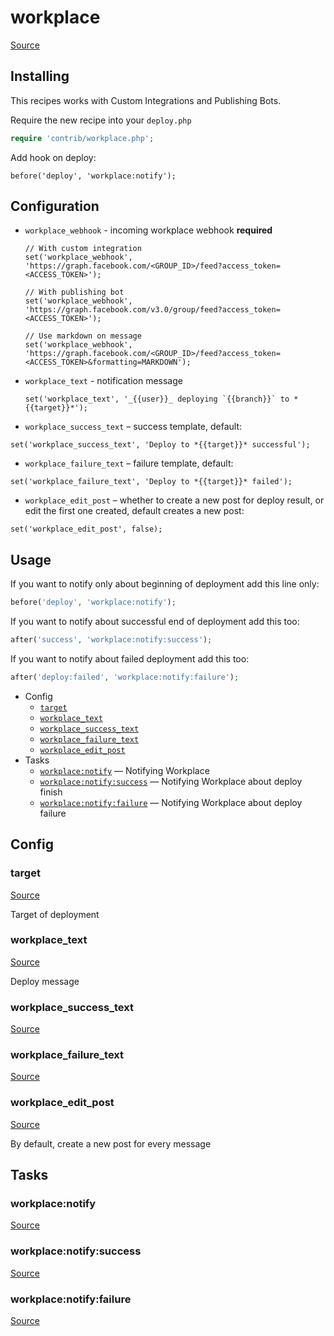 <!-- DO NOT EDIT THIS FILE! -->
<!-- Instead edit contrib/workplace.php -->
<!-- Then run bin/docgen -->

# workplace

[Source](/contrib/workplace.php)


## Installing

This recipes works with Custom Integrations and Publishing Bots.

Require the new recipe into your `deploy.php`

```php
require 'contrib/workplace.php';
```

Add hook on deploy:

```
before('deploy', 'workplace:notify');
```

## Configuration

 - `workplace_webhook` - incoming workplace webhook **required**
   ```
   // With custom integration
   set('workplace_webhook', 'https://graph.facebook.com/<GROUP_ID>/feed?access_token=<ACCESS_TOKEN>');

   // With publishing bot
   set('workplace_webhook', 'https://graph.facebook.com/v3.0/group/feed?access_token=<ACCESS_TOKEN>');

   // Use markdown on message
   set('workplace_webhook', 'https://graph.facebook.com/<GROUP_ID>/feed?access_token=<ACCESS_TOKEN>&formatting=MARKDOWN');
   ```

 - `workplace_text` - notification message
   ```
   set('workplace_text', '_{{user}}_ deploying `{{branch}}` to *{{target}}*');
   ```

 - `workplace_success_text` – success template, default:
  ```
  set('workplace_success_text', 'Deploy to *{{target}}* successful');
  ```
 - `workplace_failure_text` – failure template, default:
  ```
  set('workplace_failure_text', 'Deploy to *{{target}}* failed');
  ```
 - `workplace_edit_post` – whether to create a new post for deploy result, or edit the first one created, default creates a new post:
  ```
  set('workplace_edit_post', false);
  ```

## Usage

If you want to notify only about beginning of deployment add this line only:

```php
before('deploy', 'workplace:notify');
```

If you want to notify about successful end of deployment add this too:

```php
after('success', 'workplace:notify:success');
```

If you want to notify about failed deployment add this too:

```php
after('deploy:failed', 'workplace:notify:failure');
```



* Config
  * [`target`](#target)
  * [`workplace_text`](#workplace_text)
  * [`workplace_success_text`](#workplace_success_text)
  * [`workplace_failure_text`](#workplace_failure_text)
  * [`workplace_edit_post`](#workplace_edit_post)
* Tasks
  * [`workplace:notify`](#workplacenotify) — Notifying Workplace
  * [`workplace:notify:success`](#workplacenotifysuccess) — Notifying Workplace about deploy finish
  * [`workplace:notify:failure`](#workplacenotifyfailure) — Notifying Workplace about deploy failure

## Config
### target
[Source](/contrib/workplace.php#L77)

Target of deployment

### workplace_text
[Source](/contrib/workplace.php#L80)

Deploy message

### workplace_success_text
[Source](/contrib/workplace.php#L81)



### workplace_failure_text
[Source](/contrib/workplace.php#L82)



### workplace_edit_post
[Source](/contrib/workplace.php#L85)

By default, create a new post for every message


## Tasks
### workplace:notify
[Source](/contrib/workplace.php#L88)



### workplace:notify:success
[Source](/contrib/workplace.php#L113)



### workplace:notify:failure
[Source](/contrib/workplace.php#L125)



